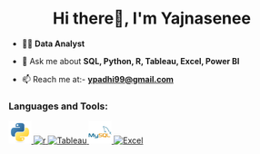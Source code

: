 <h1 align="center">Hi there👋, I'm Yajnasenee</h1>

- 👩‍💻 **Data Analyst**

- 💬 Ask me about **SQL, Python, R, Tableau, Excel, Power BI**

- 📫 Reach me at:- **ypadhi99@gmail.com**

<h3 align="left">Languages and Tools:</h3>
<p align="left">
<a href="https://www.python.org/" target="_blank" rel="noreferrer"> <img src="https://raw.githubusercontent.com/devicons/devicon/master/icons/python/python-original.svg" alt="python" width="40" height="40"/> </a>
<a href="https://www.r-project.org/" target="_blank" rel="noreferrer"> <img src="https://www.vectorlogo.zone/logos/r-project/r-project-icon.svg" alt="r" width="40" height="40"/> </a>
<a href="https://www.tableau.com/" target="_blank" rel="noreferrer">
  <img src="https://upload.wikimedia.org/wikipedia/commons/4/4b/Tableau_Logo.png" alt="Tableau" width="80" height="40"/>
</a>
<a href="https://www.mysql.com/" target="_blank" rel="noreferrer"> <img src="https://raw.githubusercontent.com/devicons/devicon/master/icons/mysql/mysql-original-wordmark.svg" alt="mysql" width="40" height="40"/> </a>
<a href="https://www.microsoft.com/en-us/microsoft-365/excel" target="_blank" rel="noreferrer">
  <img src="https://www.pngall.com/wp-content/uploads/5/Microsoft-Excel-Logo-PNG.png" alt="Excel" width="40" height="40"/>
</a>
</p>



